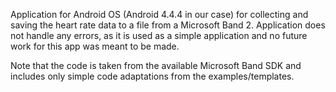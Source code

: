 Application for Android OS (Android 4.4.4 in our case) for collecting and saving the heart rate data to a file from a Microsoft Band 2. Application does not handle any errors, as it is used as a simple application and no future work for this app was meant to be made. 

Note that the code is taken from the available Microsoft Band SDK and includes only simple code adaptations from the examples/templates.
